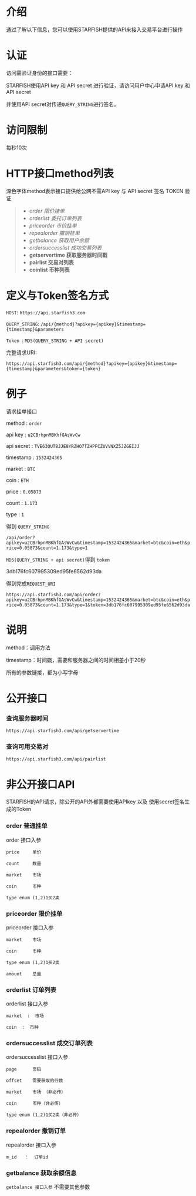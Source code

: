 # 介绍
通过了解以下信息，您可以使用STARFISH提供的API来接入交易平台进行操作
# 认证
访问需验证身份的接口需要：

STARFISH使用API key 和 API secret 进行验证，请访问用户中心申请API key 和 API secret

并使用API secret对传递`QUERY_STRING`进行签名。
# 访问限制
每秒10次
# HTTP接口method列表

深色字体method表示接口提供给公网不需API key 与 API secret 签名 TOKEN 验证
> * _order 限价挂单_
> * _orderlist 委托订单列表_
> * _priceorder 市价挂单_
> * _repealorder 撤销挂单_
> * _getbalance 获取用户余额_
> * _ordersuccesslist 成功交易列表_
> * **getservertime 获取服务器时间戳**
> * **pairlist 交易对列表**
> * **coinlist 币种列表**

# 定义与Token签名方式

`HOST`: `https://api.starfish3.com`

`QUERY_STRING`: `/api/{method}?apikey={apikey}&timestamp={timestamp}&parameters`

`Token `: `MD5(QUERY_STRING + API secret)`

完整请求URI:

`https://api.starfish3.com/api/{method}?apikey={apikey}&timestamp={timestamp}&parameters&token={token}`

# 例子

请求挂单接口

method : `order` 

api key : `u2CBrhpnMBKhfGAsWvCw`

api secret : `TVE63QUT8JJE8YRZHO7TZHPFCZUVVNXZ5JZGEIJJ`

timestamp : `1532424365`

market : `BTC`

coin : `ETH`

price : `0.05873`

count : `1.173`

type : `1`

得到 `QUERY_STRING`

`/api/order?apikey=u2CBrhpnMBKhfGAsWvCw&timestamp=1532424365&market=btc&coin=eth&price=0.05873&count=1.173&type=1`

`MD5(QUERY_STRING + api secret)`得到 `token`

3db176fc607995309ed95fe6562d93da

得到完成`REQUEST_URI`

`https://api.starfish3.com/api/order?apikey=u2CBrhpnMBKhfGAsWvCw&timestamp=1532424365&market=btc&coin=eth&price=0.05873&count=1.173&type=1&token=3db176fc607995309ed95fe6562d93da`


# 说明

method：调用方法

timestamp：时间戳，需要和服务器之间的时间相差小于20秒

所有的参数链接，都为小写字母
# 公开接口
### 查询服务器时间

`https://api.starfish3.com/api/getservertime`

### 查询可用交易对

`https://api.starfish3.com/api/pairlist`

# 非公开接口API
STARFISH的API请求，除公开的API外都需要使用APIkey 以及 使用secret签名生成的Token
### order 普通挂单 

order 接口入参

  `price     单价`

  `count     数量`

  `market    市场`

  `coin      币种`

  `type enum (1,2)1买2卖`

### priceorder 限价挂单

priceorder 接口入参

`market    市场`

`coin      币种`

`type enum (1,2)1买2卖`

`amount    总量`

### orderlist 订单列表

orderlist 接口入参

  `market  :  市场`

  `coin  :  币种`


### ordersuccesslist 成交订单列表
ordersuccesslist 接口入参

`page      页码`

`offset    需要获取的行数`

`market    市场 （非必传）`

`coin      币种（非必传）`

`type enum (1,2)1买2卖（非必传）`


### repealorder 撤销订单

repealorder 接口入参

`m_id   ：  订单id`

### getbalance 获取余额信息

`getbalance 接口入参`
不需要其他参数
